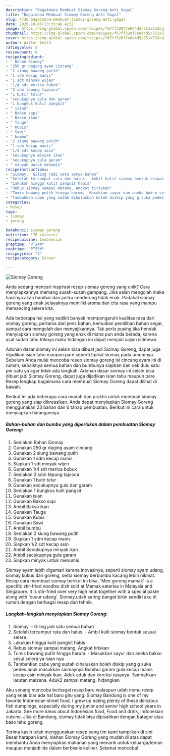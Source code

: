 ```yaml
---
description: "Bagaimana Membuat Siomay Goreng Anti Gagal"
title: "Bagaimana Membuat Siomay Goreng Anti Gagal"
slug: 4736-bagaimana-membuat-siomay-goreng-anti-gagal
date: 2020-10-06T13:33:48.423Z
image: https://img-global.cpcdn.com/recipes/f67ff320f7e0d4d5/751x532cq70/siomay-goreng-foto-resep-utama.jpg
thumbnail: https://img-global.cpcdn.com/recipes/f67ff320f7e0d4d5/751x532cq70/siomay-goreng-foto-resep-utama.jpg
cover: https://img-global.cpcdn.com/recipes/f67ff320f7e0d4d5/751x532cq70/siomay-goreng-foto-resep-utama.jpg
author: Walter Smith
ratingvalue: 5
reviewcount: 6
recipeingredient:
- " Bahan Siomay"
- "250 gr daging ayam cincang"
- "2 siung bawang putih"
- "1 sdm kecap manis"
- "1 sdt minyak wijen"
- "1/4 sdt merica bubuk"
- "3 sdm tepung tapioca"
- "1 butir telur"
- "secukupnya gula dan garam"
- "1 bungkus kulit pangsit"
- " isian"
- " Bakso sapi"
- " Bakso ikan"
- " Tauge"
- " Kubis"
- " Sawi"
- " bumbu"
- "2 siung bawang putih"
- "1 sdm kecap manis"
- "1/2 sdt kecap asin"
- "Secukupnya minyak ikan"
- "secukupnya gula garam"
- " minyak untuk menumis"
recipeinstructions:
- "Siomay.  Giling jadi satu semua bahan"
- "Setelah tercampur rata dan halus.  Ambil kulit siomay bentuk sesuai selera"
- "Lakukan hingga kulit pangsit habis"
- "Rebus siomay sampai matang. Angkat tiriskan"
- "Tumis bawang putih hingga harum.  Masukkan sayur dan aneka bakso sesui selera ya isian nya"
- "Tambahkan cabe yang sudah dihaluskan boleh diskip yang g suka pedes.aduk masukkan siomaynya Bumbui garam gula kecap manis kecap asin minyak ikan. Aduk aduk dan koreksi rasanya. Tambahkan larutan maizena. Aduk2 sampai matang. hidangkan"
categories:
- Resep
tags:
- siomay
- goreng

katakunci: siomay goreng 
nutrition: 178 calories
recipecuisine: Indonesian
preptime: "PT24M"
cooktime: "PT55M"
recipeyield: "4"
recipecategory: Dinner

---
```



![Siomay Goreng](https://img-global.cpcdn.com/recipes/f67ff320f7e0d4d5/751x532cq70/siomay-goreng-foto-resep-utama.jpg)

Anda sedang mencari inspirasi resep siomay goreng yang unik? Cara menyiapkannya memang susah-susah gampang. Jika salah mengolah maka hasilnya akan hambar dan justru cenderung tidak enak. Padahal siomay goreng yang enak selayaknya memiliki aroma dan cita rasa yang mampu memancing selera kita.

Ada beberapa hal yang sedikit banyak mempengaruhi kualitas rasa dari siomay goreng, pertama dari jenis bahan, kemudian pemilihan bahan segar, sampai cara mengolah dan menyajikannya. Tak perlu pusing jika hendak menyiapkan siomay goreng yang enak di mana pun anda berada, karena asal sudah tahu triknya maka hidangan ini dapat menjadi sajian istimewa.

Adonan dasar siomay ini selain bisa dibuat jadi Siomay Goreng, dapat juga dijadikan isian tahu maupun pare seperti tipikal siomay pada umumnya. Sebelum Anda mulai mencoba resep siomay goreng isi cincang ayam ini di rumah, sebaiknya semua bahan dan bumbunya siapkan dan cek dulu satu per satu ya agar tidak ada langkah. Adonan dasar siomay ini selain bisa dibuat jadi Siomay Goreng, dapat juga dijadikan isian tahu maupun pare Resep lengkap bagaimana cara membuat Siomay Goreng dapat dilihat di bawah.


Berikut ini ada beberapa cara mudah dan praktis untuk membuat siomay goreng yang siap dikreasikan. Anda dapat menyiapkan Siomay Goreng menggunakan 23 bahan dan 6 tahap pembuatan. Berikut ini cara untuk menyiapkan hidangannya.

<!--inarticleads1-->

##### Bahan-bahan dan bumbu yang diperlukan dalam pembuatan Siomay Goreng:

1. Sediakan  Bahan Siomay
1. Gunakan 250 gr daging ayam cincang
1. Gunakan 2 siung bawang putih
1. Gunakan 1 sdm kecap manis
1. Siapkan 1 sdt minyak wijen
1. Gunakan 1/4 sdt merica bubuk
1. Sediakan 3 sdm tepung tapioca
1. Gunakan 1 butir telur
1. Gunakan secukupnya gula dan garam
1. Sediakan 1 bungkus kulit pangsit
1. Gunakan  isian
1. Gunakan  Bakso sapi
1. Ambil  Bakso ikan
1. Gunakan  Tauge
1. Gunakan  Kubis
1. Gunakan  Sawi
1. Ambil  bumbu
1. Sediakan 2 siung bawang putih
1. Siapkan 1 sdm kecap manis
1. Siapkan 1/2 sdt kecap asin
1. Ambil Secukupnya minyak ikan
1. Ambil secukupnya gula garam
1. Siapkan  minyak untuk menumis


Siomay ayam lebih digemari karena inovasinya, seperti siomay ayam udang, siomay kukus dan goreng, serta siomay berbumbu kacang lebih nikmat. Resep cara membuat siomay berikut ini bisa. &#39;Mee goreng mamak&#39; is a specific stir-fried noodles dish sold at Mamak eateries in Malaysia and Singapore. It is stir-fried over very high heat together with a special paste along with &#39;cucur udang&#39;. Siomay.udah sering banget bikin sendiri aku di rumah.dengan berbagai resep dan tehnik. 

<!--inarticleads2-->

##### Langkah-langkah menyiapkan Siomay Goreng:

1. Siomay.  - Giling jadi satu semua bahan
1. Setelah tercampur rata dan halus.  - Ambil kulit siomay bentuk sesuai selera
1. Lakukan hingga kulit pangsit habis
1. Rebus siomay sampai matang. Angkat tiriskan
1. Tumis bawang putih hingga harum.  - Masukkan sayur dan aneka bakso sesui selera ya isian nya
1. Tambahkan cabe yang sudah dihaluskan boleh diskip yang g suka pedes.aduk masukkan siomaynya Bumbui garam gula kecap manis kecap asin minyak ikan. Aduk aduk dan koreksi rasanya. Tambahkan larutan maizena. Aduk2 sampai matang. hidangkan


Aku senang mencoba berbagai resep baru.walaupun udah nemu resep yang enak.biar ada hal baru gitu yang. Siomay Bandung is one of my favorite Indonesian street food. I grew up eating plenty of these delicious fish dumplings, especially during my junior and senior high school years in Jakarta. See more ideas about Indonesian food, Food and drink, Indonesian cuisine. Jika di Bandung, siomay tidak bisa dipisahkan dengan batagor atau baso tahu goreng. 

Terima kasih telah menggunakan resep yang tim kami tampilkan di sini. Besar harapan kami, olahan Siomay Goreng yang mudah di atas dapat membantu Anda menyiapkan makanan yang menarik untuk keluarga/teman maupun menjadi ide dalam berbisnis kuliner. Selamat mencoba!
